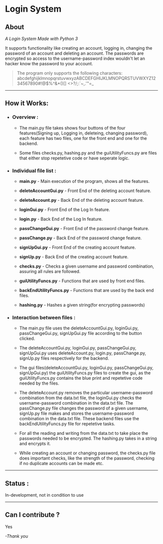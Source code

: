 # Login System

## About
*A Login System Made with Python 3*

It supports functionality like creating an account, logging in, changing the password of an account and deleting an account. The passwords are encrypted so access to the username-password index wouldn't let an hacker know the password to your account. 

> The program only supports the following characters:
abcdefghijklmnopqrstuvwxyzABCDEFGHIJKLMNOPQRSTUVWXYZ1234567890#!@$%^&*()[] <>?/;:`~,.'"=_

---
## How it Works:
   

- ### Overview :
   * The main.py file takes shows four buttons of the four features(Signing up, Logging in, deleteing, changing password), each feature has two files, one for the front end and one for the backend. 
   
   * Some files checks.py, hashing.py and the guiUtilityFuncs.py are files that either stop repetetive code or have seperate logic.


- ### Individual file list :
   
   * **main.py** - Main execution of the program, shows all the features.
   
   * **deleteAccountGui.py** - Front End of the deleting account feature.

   * **deleteAccount.py** - Back End of the deleting account feature.

   * **loginGui.py** - Front End of the Log In feature.

   * **login.py** - Back End of the Log In feature.

   * **passChangeGui.py** - Front End of the password change feature.

   * **passChange.py** - Back End of the password change feature.

   * **signUpGui.py** - Front End of the creating account feature.

   * **signUp.py** - Back End of the creating account feature.

   * **checks.py** - Checks a given username and password combination, assuring all rules are followed.

   * **guiUtilityFuncs.py** - Functions that are used by front end files.
   
   * **backEndUtilityFuncs.py** - Functions that are used by the back end files.

   * **hashing.py** - Hashes a given string(for encrypting passwords)
   

- ### Interaction between files :
   * The main.py file uses the deleteAccountGui.py, loginGui.py, passChangeGui.py, signUpGui.py file according to the button clicked. 

   * The deleteAccountGui.py, loginGui.py, passChangeGui.py, signUpGui.py uses deleteAccount.py, login.py, passChange.py, signUp.py files respectively for the backend.

   * The gui files(deleteAccountGui.py, loginGui.py, passChangeGui.py, signUpGui.py) the guiUtilityFuncs.py files to create the gui, as the guiUtilityFuncs.py contains the blue print and repetetive code needed by the files.

   * The deleteAccount.py removes the particular username-password combination from the data.txt file, the loginGui.py checks the username-password combination in the data.txt file. The passChange.py file changes the password of a given username, signUp.py file makes and stores the username-password combination in the data.txt file. These backend files use the backEndUtilityFuncs.py file for repetetive tasks.

   * For all the reading and writing from the data.txt to take place the passwords needed to be encrypted. The hashing.py takes in a string and encrypts it.

   * While creating an account or changing password, the checks.py file does important checks, like the strength of the password, checking if no duplicate accounts can be made etc.  

---

## Status :

In-development, not in condition to use

---


## Can I contribute ?
Yes


*-Thank you* 

